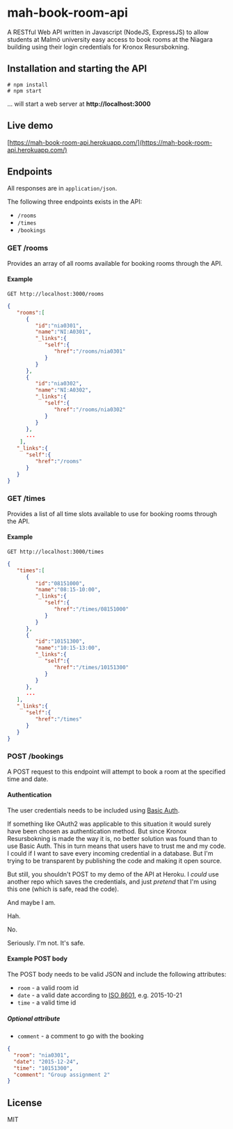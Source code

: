 # mah-book-room-api
A RESTful Web API written in Javascript (NodeJS, ExpressJS) to allow students at Malmö university easy access to book rooms at the Niagara building using their login credentials for Kronox Resursbokning.

## Installation and starting the API

    # npm install
    # npm start

... will start a web server at **http://localhost:3000**

## Live demo

[https://mah-book-room-api.herokuapp.com/](https://mah-book-room-api.herokuapp.com/)

## Endpoints
All responses are in `application/json`.

The following three endpoints exists in the API:
* `/rooms`
* `/times`
* `/bookings`

### GET /rooms
Provides an array of all rooms available for booking rooms through the API.

#### Example

    GET http://localhost:3000/rooms

```json
{  
   "rooms":[  
      {  
         "id":"nia0301",
         "name":"NI:A0301",
         "_links":{  
            "self":{  
               "href":"/rooms/nia0301"
            }
         }
      },
      {  
         "id":"nia0302",
         "name":"NI:A0302",
         "_links":{  
            "self":{  
               "href":"/rooms/nia0302"
            }
         }
      },
      ...
    ],
   "_links":{  
      "self":{  
         "href":"/rooms"
      }
   }
}
```

### GET /times
Provides a list of all time slots available to use for booking rooms through the API.

#### Example

    GET http://localhost:3000/times

```json
{  
   "times":[  
      {  
         "id":"08151000",
         "name":"08:15-10:00",
         "_links":{  
            "self":{  
               "href":"/times/08151000"
            }
         }
      },
      {  
         "id":"10151300",
         "name":"10:15-13:00",
         "_links":{  
            "self":{  
               "href":"/times/10151300"
            }
         }
      },
      ...
   ],
   "_links":{  
      "self":{  
         "href":"/times"
      }
   }
}
```


### POST /bookings
A POST request to this endpoint will attempt to book a room at the specified time and date.

#### Authentication
The user credentials needs to be included using [Basic Auth](https://en.wikipedia.org/wiki/Basic_access_authentication).

If something like OAuth2 was applicable to this situation it would surely have been chosen as authentication method.
But since Kronox Resursbokning is made the way it is, no better solution was found than to use Basic Auth.
This in turn means that users have to trust me and my code. I could if I want to save every incoming
credential in a database. But I'm trying to be transparent by publishing the code and making it open source.

But still, you shouldn't POST to my demo of the API at Heroku. I *could* use another repo which saves the credentials, and
just *pretend* that I'm using this one (which is safe, read the code).

And maybe I am.

Hah.

No.

Seriously. I'm not. It's safe.

#### Example POST body
The POST body needs to be valid JSON and include the following attributes:
* `room` - a valid room id
* `date` - a valid date according to [ISO 8601](https://en.wikipedia.org/wiki/ISO_8601), e.g. 2015-10-21
* `time` - a valid time id

##### Optional attribute
* `comment` - a comment to go with the booking

```json
{
  "room": "nia0301",
  "date": "2015-12-24",
  "time": "10151300",
  "comment": "Group assignment 2"
}
```

## License
MIT
